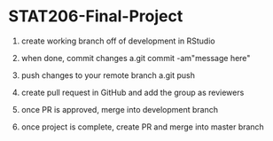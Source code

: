 # STAT206-Final-Project


1. create working branch off of development in RStudio
2. when done, commit changes
  a.git commit -am"message here"
3. push changes to your remote branch
  a.git push
4. create pull request in GitHub and add the group as reviewers
5. once PR is approved, merge into development branch

6. once project is complete, create PR and merge into master branch
